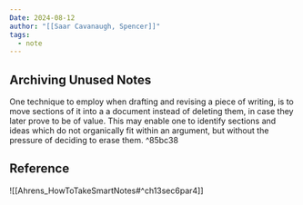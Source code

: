 ```yaml
---
Date: 2024-08-12
author: "[[Saar Cavanaugh, Spencer]]"
tags:
  - note
---
```


## Archiving Unused Notes

One technique to employ when drafting and revising a piece of writing, is to move sections of it into a a document instead of deleting them, in case they later prove to be of value. This may enable one to identify sections and ideas which do not organically fit within an argument, but without the pressure of deciding to erase them. ^85bc38

## Reference

![[Ahrens_HowToTakeSmartNotes#^ch13sec6par4]]
